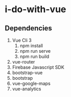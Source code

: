# i-do-with-vue


## Dependencies

1. Vue Cli 3
    1. npm install
    1. npm run serve
    1. npm run build
1. vue-router
1. Firebase Javascript SDK 
1. bootstrap-vue
1. bootstrap
1. vue-google-maps
1. vue-analytics
